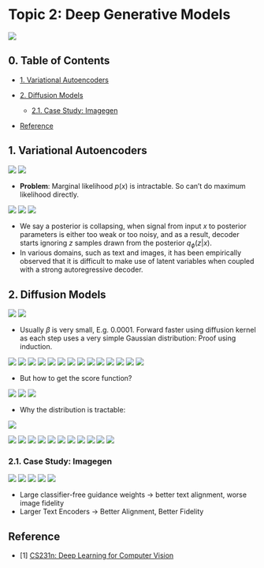 # Topic 2: Deep Generative Models

![](./topic2.png)

## 0. Table of Contents

- [1. Variational Autoencoders](#1-variational-autoencoders)
- [2. Diffusion Models](#2-diffusion-models)
    - [2.1. Case Study: Imagegen](#21-case-study-imagegen)

- [Reference](#reference)


## 1. Variational Autoencoders

![](./vae-latent-approach.png)
![](./vae-latent-approach-without_y.png)

- __Problem__: Marginal likelihood $p(x)$ is intractable. So can’t do maximum likelihood directly.

![](./vae-vae.png)
![](./vae-hierarchical-vae.png)
![](./vae-challenges.png)

- We say a posterior is collapsing, when signal from input $x$ to posterior parameters is either too weak or too noisy, and as a result, decoder starts ignoring $z$ samples drawn from the posterior $q_\phi(z|x)$.
- In various domains, such as text and images, it has been empirically observed that it is difficult to make use of latent variables when coupled with a strong autoregressive decoder.


## 2. Diffusion Models

![](./dfm-denoising-diffusion-model.png)
![](./dfm-forward-diffusion-process.png)

- Usually $\beta$ is very small, E.g. 0.0001. Forward faster using diffusion kernel as each step uses a very simple Gaussian distribution: Proof using induction.

![](./dfm-diffusion-kernel.png)
![](./dfm-generative-learning-by-denoising.png)
![](./dfm-reverse-denoising-process.png)
![](./dfm-learning-denoising-model.png)
![](./dfm-parameterizing-denoising-model.png)
![](./dfm-training-objective-weighting.png)
![](./dfm-summary.png)
![](./dfm-implementation-architecture.png)
![](./dfm-connection-to-vae.png)
![](./dfm-continuous-time.png)
![](./dfm-forward-diffusion-process-sde.png)
![](./dfm-sde.png)
![](./dfm-forward-diffusion-process-sde2.png)
![](./dfm-generative-reverse-sde.png)

- But how to get the score function?

![](./dfm-score-matching.png)
![](./dfm-denoising-score-matching2.png)
![](./dfm-denoising-score-matching.png)

- Why the distribution is tractable:

![](./dfm-variance-preserving-sde.png)

![](./dfm-denoising-score-matching3.png)
![](./dfm-continuous-elbo.png)
![](./dfm-weighted-diffusion-objective.png)
![](./dfm-denoising-score-matching4.png)
![](./dfm-probability-flow-ode.png)
![](./dfm-synthesis-sde-ode.png)
![](./dfm-sampling-continuous-time1.png)
![](./dfm-sampling-continuous-time2.png)
![](./dfm-sampling-problem.png)
![](./dfm-progressive-distillation.png)
![](./dfm-progressive-distillation-algorithm.png)


### 2.1. Case Study: Imagegen

![](./dfm-imagegen1.png)
![](./dfm-imagegen2.png)
![](./dfm-imagegen3.png)
![](./dfm-imagegen4.png)
![](./dfm-imagegen5.png)

- Large classifier-free guidance weights → better text alignment, worse image fidelity
- Larger Text Encoders → Better Alignment, Better Fidelity



## Reference

- [1] [CS231n: Deep Learning for Computer Vision](http://cs231n.stanford.edu/index.html)